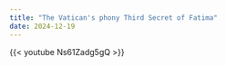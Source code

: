 ```yaml
---
title: "The Vatican's phony Third Secret of Fatima"
date: 2024-12-19
---
```


{{< youtube Ns61Zadg5gQ >}}
